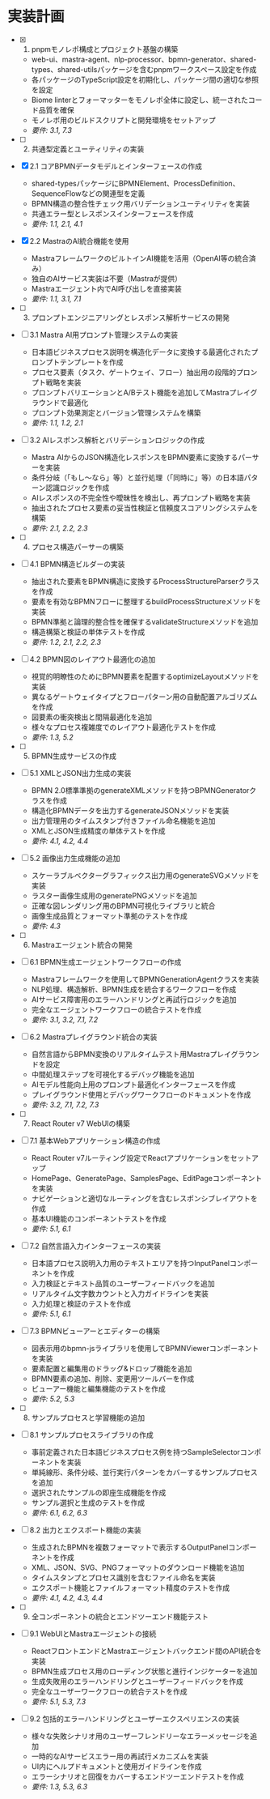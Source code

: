 # 実装計画

- [x] 1. pnpmモノレポ構成とプロジェクト基盤の構築
  - web-ui、mastra-agent、nlp-processor、bpmn-generator、shared-types、shared-utilsパッケージを含むpnpmワークスペース設定を作成
  - 各パッケージのTypeScript設定を初期化し、パッケージ間の適切な参照を設定
  - Biome linterとフォーマッターをモノレポ全体に設定し、統一されたコード品質を確保
  - モノレポ用のビルドスクリプトと開発環境をセットアップ
  - _要件: 3.1, 7.3_

- [ ] 2. 共通型定義とユーティリティの実装
- [x] 2.1 コアBPMNデータモデルとインターフェースの作成
  - shared-typesパッケージにBPMNElement、ProcessDefinition、SequenceFlowなどの関連型を定義
  - BPMN構造の整合性チェック用バリデーションユーティリティを実装
  - 共通エラー型とレスポンスインターフェースを作成
  - _要件: 1.1, 2.1, 4.1_

- [x] 2.2 MastraのAI統合機能を使用
  - MastraフレームワークのビルトインAI機能を活用（OpenAI等の統合済み）
  - 独自のAIサービス実装は不要（Mastraが提供）
  - Mastraエージェント内でAI呼び出しを直接実装
  - _要件: 1.1, 3.1, 7.1_

- [ ] 3. プロンプトエンジニアリングとレスポンス解析サービスの開発
- [ ] 3.1 Mastra AI用プロンプト管理システムの実装
  - 日本語ビジネスプロセス説明を構造化データに変換する最適化されたプロンプトテンプレートを作成
  - プロセス要素（タスク、ゲートウェイ、フロー）抽出用の段階的プロンプト戦略を実装
  - プロンプトバリエーションとA/Bテスト機能を追加してMastraプレイグラウンドで最適化
  - プロンプト効果測定とバージョン管理システムを構築
  - _要件: 1.1, 1.2, 2.1_

- [ ] 3.2 AIレスポンス解析とバリデーションロジックの作成
  - Mastra AIからのJSON構造化レスポンスをBPMN要素に変換するパーサーを実装
  - 条件分岐（「もし〜なら」等）と並行処理（「同時に」等）の日本語パターン認識ロジックを作成
  - AIレスポンスの不完全性や曖昧性を検出し、再プロンプト戦略を実装
  - 抽出されたプロセス要素の妥当性検証と信頼度スコアリングシステムを構築
  - _要件: 2.1, 2.2, 2.3_

- [ ] 4. プロセス構造パーサーの構築
- [ ] 4.1 BPMN構造ビルダーの実装
  - 抽出された要素をBPMN構造に変換するProcessStructureParserクラスを作成
  - 要素を有効なBPMNフローに整理するbuildProcessStructureメソッドを実装
  - BPMN準拠と論理的整合性を確保するvalidateStructureメソッドを追加
  - 構造構築と検証の単体テストを作成
  - _要件: 1.2, 2.1, 2.2, 2.3_

- [ ] 4.2 BPMN図のレイアウト最適化の追加
  - 視覚的明瞭性のためにBPMN要素を配置するoptimizeLayoutメソッドを実装
  - 異なるゲートウェイタイプとフローパターン用の自動配置アルゴリズムを作成
  - 図要素の衝突検出と間隔最適化を追加
  - 様々なプロセス複雑度でのレイアウト最適化テストを作成
  - _要件: 1.3, 5.2_

- [ ] 5. BPMN生成サービスの作成
- [ ] 5.1 XMLとJSON出力生成の実装
  - BPMN 2.0標準準拠のgenerateXMLメソッドを持つBPMNGeneratorクラスを作成
  - 構造化BPMNデータを出力するgenerateJSONメソッドを実装
  - 出力管理用のタイムスタンプ付きファイル命名機能を追加
  - XMLとJSON生成精度の単体テストを作成
  - _要件: 4.1, 4.2, 4.4_

- [ ] 5.2 画像出力生成機能の追加
  - スケーラブルベクターグラフィックス出力用のgenerateSVGメソッドを実装
  - ラスター画像生成用のgeneratePNGメソッドを追加
  - 正確な図レンダリング用のBPMN可視化ライブラリと統合
  - 画像生成品質とフォーマット準拠のテストを作成
  - _要件: 4.3_

- [ ] 6. Mastraエージェント統合の開発
- [ ] 6.1 BPMN生成エージェントワークフローの作成
  - Mastraフレームワークを使用してBPMNGenerationAgentクラスを実装
  - NLP処理、構造解析、BPMN生成を統合するワークフローを作成
  - AIサービス障害用のエラーハンドリングと再試行ロジックを追加
  - 完全なエージェントワークフローの統合テストを作成
  - _要件: 3.1, 3.2, 7.1, 7.2_

- [ ] 6.2 Mastraプレイグラウンド統合の実装
  - 自然言語からBPMN変換のリアルタイムテスト用Mastraプレイグラウンドを設定
  - 中間処理ステップを可視化するデバッグ機能を追加
  - AIモデル性能向上用のプロンプト最適化インターフェースを作成
  - プレイグラウンド使用とデバッグワークフローのドキュメントを作成
  - _要件: 3.2, 7.1, 7.2, 7.3_

- [ ] 7. React Router v7 WebUIの構築
- [ ] 7.1 基本Webアプリケーション構造の作成
  - React Router v7ルーティング設定でReactアプリケーションをセットアップ
  - HomePage、GeneratePage、SamplesPage、EditPageコンポーネントを実装
  - ナビゲーションと適切なルーティングを含むレスポンシブレイアウトを作成
  - 基本UI機能のコンポーネントテストを作成
  - _要件: 5.1, 6.1_

- [ ] 7.2 自然言語入力インターフェースの実装
  - 日本語プロセス説明入力用のテキストエリアを持つInputPanelコンポーネントを作成
  - 入力検証とテキスト品質のユーザーフィードバックを追加
  - リアルタイム文字数カウントと入力ガイドラインを実装
  - 入力処理と検証のテストを作成
  - _要件: 5.1, 6.1_

- [ ] 7.3 BPMNビューアーとエディターの構築
  - 図表示用のbpmn-jsライブラリを使用してBPMNViewerコンポーネントを実装
  - 要素配置と編集用のドラッグ&ドロップ機能を追加
  - BPMN要素の追加、削除、変更用ツールバーを作成
  - ビューアー機能と編集機能のテストを作成
  - _要件: 5.2, 5.3_

- [ ] 8. サンプルプロセスと学習機能の追加
- [ ] 8.1 サンプルプロセスライブラリの作成
  - 事前定義された日本語ビジネスプロセス例を持つSampleSelectorコンポーネントを実装
  - 単純線形、条件分岐、並行実行パターンをカバーするサンプルプロセスを追加
  - 選択されたサンプルの即座生成機能を作成
  - サンプル選択と生成のテストを作成
  - _要件: 6.1, 6.2, 6.3_

- [ ] 8.2 出力とエクスポート機能の実装
  - 生成されたBPMNを複数フォーマットで表示するOutputPanelコンポーネントを作成
  - XML、JSON、SVG、PNGフォーマットのダウンロード機能を追加
  - タイムスタンプとプロセス識別を含むファイル命名を実装
  - エクスポート機能とファイルフォーマット精度のテストを作成
  - _要件: 4.1, 4.2, 4.3, 4.4_

- [ ] 9. 全コンポーネントの統合とエンドツーエンド機能テスト
- [ ] 9.1 WebUIとMastraエージェントの接続
  - ReactフロントエンドとMastraエージェントバックエンド間のAPI統合を実装
  - BPMN生成プロセス用のローディング状態と進行インジケーターを追加
  - 生成失敗用のエラーハンドリングとユーザーフィードバックを作成
  - 完全なユーザーワークフローの統合テストを作成
  - _要件: 5.1, 5.3, 7.3_

- [ ] 9.2 包括的エラーハンドリングとユーザーエクスペリエンスの実装
  - 様々な失敗シナリオ用のユーザーフレンドリーなエラーメッセージを追加
  - 一時的なAIサービスエラー用の再試行メカニズムを実装
  - UI内にヘルプドキュメントと使用ガイドラインを作成
  - エラーシナリオと回復をカバーするエンドツーエンドテストを作成
  - _要件: 1.3, 5.3, 6.3_